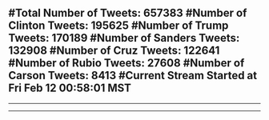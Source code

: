 #Total Number of Tweets: 657383 
#Number of Clinton Tweets: 195625
#Number of Trump Tweets: 170189
#Number of Sanders Tweets: 132908
#Number of Cruz Tweets: 122641
#Number of Rubio Tweets: 27608
#Number of Carson Tweets: 8413
#Current Stream Started at Fri Feb 12 00:58:01 MST
---
---
---
